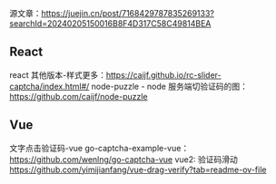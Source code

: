 源文章：https://juejin.cn/post/7168429787835269133?searchId=20240205150016B8F4D317C58C49814BEA

## React

react 其他版本-样式更多：https://caijf.github.io/rc-slider-captcha/index.html#/
node-puzzle - node 服务端切验证码的图：https://github.com/caijf/node-puzzle

## Vue

文字点击验证码-vue go-captcha-example-vue：https://github.com/wenlng/go-captcha-vue
vue2: 验证码滑动 https://github.com/yimijianfang/vue-drag-verify?tab=readme-ov-file
